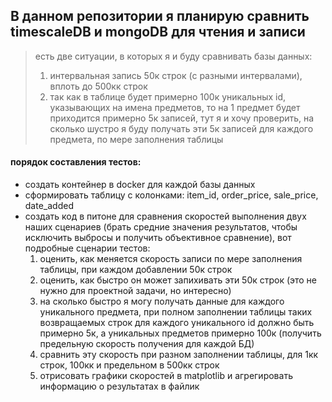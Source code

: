## В данном репозитории я планирую сравнить timescaleDB и mongoDB для чтения и записи

> есть две ситуации, в которых я и буду сравнивать базы данных:
>   1) интервальная запись 50к строк (с разными интервалами), вплоть до 500кк строк
>   2) так как в таблице будет примерно 100к уникальных id, указывающих на имена предметов, то на 1 предмет будет приходится примерно 5к записей, тут я и хочу проверить, на сколько шустро я буду получать эти 5к записей для каждого предмета, по мере заполнения таблицы

#### порядок составления тестов:
- создать контейнер в docker для каждой базы данных
- сформировать таблицу с колонками: item_id, order_price, sale_price, date_added
- создать код в питоне для сравнения скоростей выполнения двух наших сценариев (брать средние значения результатов, чтобы исключить выбросы и получить объективное сравнение), вот подробные сценарии тестов:
    1) оценить, как меняется скорость записи по мере заполнения таблицы, при каждом добавлении 50к строк
    2) оценить, как быстро он может запихивать эти 50к строк (это не нужно для проектной задачи, но интересно)
    3) на сколько быстро я могу получать данные для каждого уникального предмета, при полном заполнении таблицы таких возвращаемых строк для каждого уникального id должно быть примерно 5к, а уникальных предметов примерно 100к (получить предельную скорость получения для каждой БД)
    4) сравнить эту скорость при разном заполнении таблицы, для 1кк строк, 100кк и предельном в 500кк строк
    5) отрисовать графики скоростей в matplotlib и агрегировать информацию о результатах в файлик